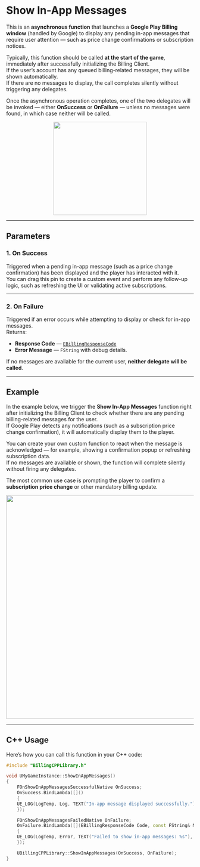 # Show In-App Messages

This is an **asynchronous function** that launches a **Google Play Billing window** (handled by Google) to display any pending in-app messages that require user attention — such as price change confirmations or subscription notices.

Typically, this function should be called **at the start of the game**, immediately after successfully initializing the Billing Client.  
If the user’s account has any queued billing-related messages, they will be shown automatically.  
If there are no messages to display, the call completes silently without triggering any delegates.

Once the asynchronous operation completes, one of the two delegates will be invoked — either **OnSuccess** or **OnFailure** — unless no messages were found, in which case neither will be called.

<div align="center">
  <img src="../assets/show_inapp_messages/show_inapp_messages_node.png" width="250">
</div>

---

## Parameters  

### 1. On Success  
Triggered when a pending in-app message (such as a price change confirmation) has been displayed and the player has interacted with it.  
You can drag this pin to create a custom event and perform any follow-up logic, such as refreshing the UI or validating active subscriptions.

---

### 2. On Failure  
Triggered if an error occurs while attempting to display or check for in-app messages.  
Returns:  
- **Response Code** — [`EBillingResponseCode`](../object_definitions/enumerations.md#ebillingresponsecode)  
- **Error Message** — `FString` with debug details.  

If no messages are available for the current user, **neither delegate will be called**.

---

## Example  

In the example below, we trigger the **Show In-App Messages** function right after initializing the Billing Client to check whether there are any pending billing-related messages for the user.  
If Google Play detects any notifications (such as a subscription price change confirmation), it will automatically display them to the player.  

You can create your own custom function to react when the message is acknowledged — for example, showing a confirmation popup or refreshing subscription data.  
If no messages are available or shown, the function will complete silently without firing any delegates.

The most common use case is prompting the player to confirm a **subscription price change** or other mandatory billing update.

<div align="center">
  <img src="../assets/show_inapp_messages/show_inapp_messages_example.png" width="600">
</div>

---

## C++ Usage

Here’s how you can call this function in your C++ code:

```cpp
#include "BillingCPPLibrary.h"

void UMyGameInstance::ShowInAppMessages()
{
    FOnShowInAppMessagesSuccessfulNative OnSuccess;
    OnSuccess.BindLambda([]()
    {
    UE_LOG(LogTemp, Log, TEXT("In-app message displayed successfully."));
    });

    FOnShowInAppMessagesFailedNative OnFailure;
    OnFailure.BindLambda([](EBillingResponseCode Code, const FString& Message)
    {
    UE_LOG(LogTemp, Error, TEXT("Failed to show in-app messages: %s"), *Message);
    });

    UBillingCPPLibrary::ShowInAppMessages(OnSuccess, OnFailure);
}
```